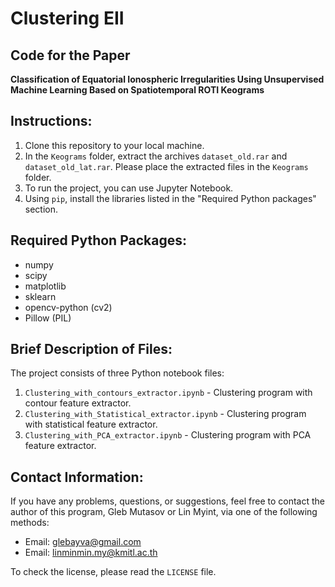 # Clustering EII

## Code for the Paper
**Classification of Equatorial Ionospheric Irregularities Using Unsupervised Machine Learning Based on Spatiotemporal ROTI Keograms**

## Instructions:

1. Clone this repository to your local machine.
2. In the `Keograms` folder, extract the archives `dataset_old.rar` and `dataset_old_lat.rar`. Please place the extracted files in the `Keograms` folder.
3. To run the project, you can use Jupyter Notebook.
4. Using `pip`, install the libraries listed in the "Required Python packages" section.

## Required Python Packages:
- numpy
- scipy
- matplotlib
- sklearn
- opencv-python (cv2)
- Pillow (PIL)

## Brief Description of Files:

The project consists of three Python notebook files:

1. `Clustering_with_contours_extractor.ipynb` - Clustering program with contour feature extractor.
2. `Clustering_with_Statistical_extractor.ipynb` - Clustering program with statistical feature extractor.
3. `Clustering_with_PCA_extractor.ipynb` - Clustering program with PCA feature extractor.

## Contact Information:

If you have any problems, questions, or suggestions, feel free to contact the author of this program, Gleb Mutasov or Lin Myint, via one of the following methods:

- Email: glebayva@gmail.com
- Email: linminmin.my@kmitl.ac.th

To check the license, please read the `LICENSE` file.
